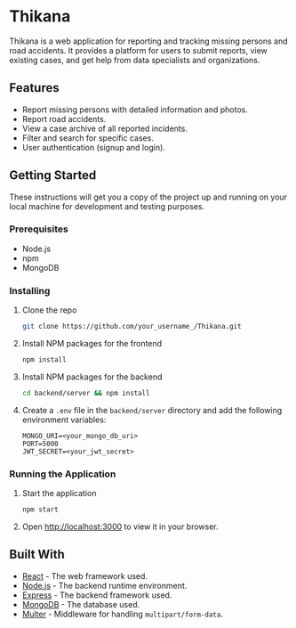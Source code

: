 # Thikana

Thikana is a web application for reporting and tracking missing persons and road accidents. It provides a platform for users to submit reports, view existing cases, and get help from data specialists and organizations.

## Features

- Report missing persons with detailed information and photos.
- Report road accidents.
- View a case archive of all reported incidents.
- Filter and search for specific cases.
- User authentication (signup and login).

## Getting Started

These instructions will get you a copy of the project up and running on your local machine for development and testing purposes.

### Prerequisites

- Node.js
- npm
- MongoDB

### Installing

1. Clone the repo
   ```sh
   git clone https://github.com/your_username_/Thikana.git
   ```
2. Install NPM packages for the frontend
   ```sh
   npm install
   ```
3. Install NPM packages for the backend
   ```sh
   cd backend/server && npm install
   ```
4. Create a `.env` file in the `backend/server` directory and add the following environment variables:
   ```
   MONGO_URI=<your_mongo_db_uri>
   PORT=5000
   JWT_SECRET=<your_jwt_secret>
   ```

### Running the Application

1. Start the application
   ```sh
   npm start
   ```
2. Open [http://localhost:3000](http://localhost:3000) to view it in your browser.

## Built With

- [React](https://reactjs.org/) - The web framework used.
- [Node.js](https://nodejs.org/) - The backend runtime environment.
- [Express](https://expressjs.com/) - The backend framework used.
- [MongoDB](https://www.mongodb.com/) - The database used.
- [Multer](https://github.com/expressjs/multer) - Middleware for handling `multipart/form-data`.